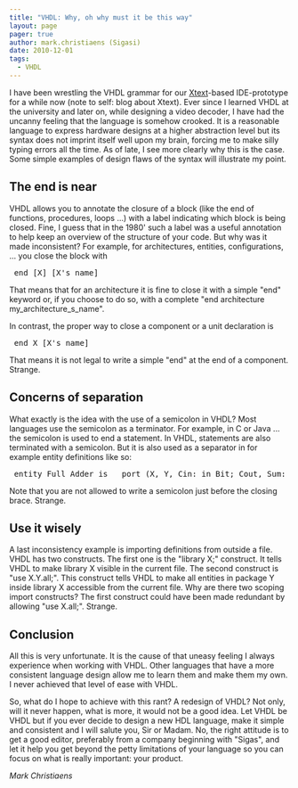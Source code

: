 ```yaml
---
title: "VHDL: Why, oh why must it be this way"
layout: page 
pager: true
author: mark.christiaens (Sigasi)
date: 2010-12-01
tags: 
  - VHDL
---
```

<div class="content">
<p>I have been wrestling the VHDL grammar for our <a href="http://www.eclipse.org/Xtext/" class="elf-external elf-icon">Xtext</a>-based IDE-prototype for a while now (note to self: blog about Xtext).  Ever since I learned VHDL at the university and later on, while designing a video decoder, I have had the uncanny feeling that the language is somehow crooked.  It is a reasonable language to express hardware designs at a higher abstraction level but its syntax does not imprint itself well upon my brain, forcing me to make silly typing errors all the time.  As of late, I see more clearly why this is the case. Some simple examples of design flaws of the syntax will illustrate my point.</p><h2> The end is near </h2><p>VHDL allows you to annotate the closure of a block (like the end of functions, procedures, loops ...) with a label indicating which block is being closed.  Fine, I guess that in the 1980' such a label was a useful annotation to help keep an overview of the structure of your code.  But why was it made inconsistent?  For example, for architectures, entities, configurations, ... you close the block with </p><pre> end [X] [X's name] </pre><p>That means that for an architecture it is fine to close it with a simple "end" keyword or, if you choose to do so, with a complete "end architecture my_architecture_s_name". </p><p>In contrast, the proper way to close a component or a unit declaration is </p><pre> end X [X's name] </pre><p>That means it is not legal to write a simple "end" at the end of a component.  Strange. </p><h2> Concerns of separation </h2><p>What exactly is the idea with the use of a semicolon in VHDL?  Most languages use the semicolon as a terminator.  For example, in C or Java ... the semicolon is used to end a statement.  In VHDL, statements are also terminated with a semicolon.  But it is also used as a separator in for example entity definitions like so: </p><pre> entity Full_Adder is   port (X, Y, Cin: in Bit; Cout, Sum: out Bit);end Full_Adder;</pre><p>Note that you are not allowed to write a semicolon just before the closing brace.  Strange.</p><h2> Use it wisely </h2><p>A last inconsistency example is importing definitions from outside a file.  VHDL has two constructs.  The first one is the "library X;" construct.  It tells VHDL to make library X visible in the current file.  The second construct is "use X.Y.all;".  This construct tells VHDL to make all entities in package Y inside library X accessible from the current file.  Why are there two scoping import constructs?  The first construct could have been made redundant by allowing "use X.all;".  Strange.</p><h2> Conclusion </h2><p>All this is very unfortunate.  It is the cause of that uneasy feeling I always experience when working with VHDL.  Other languages that have a more consistent language design allow me to learn them and make them my own.  I never achieved that level of ease with VHDL.  </p><p>So, what do I hope to achieve with this rant?  A redesign of VHDL?  Not only, will it never happen, what is more, it would not be a good idea.  Let VHDL be VHDL but if you ever decide to design a new HDL language, make it simple and consistent and I will salute you, Sir or Madam.  No, the right attitude is to get a good editor, preferably from a company beginning with "Sigas", and let it help you get beyond the petty limitations of your language so you can focus on what is really important: your product.</p><p><cite>Mark Christiaens</cite></p>  </div>

